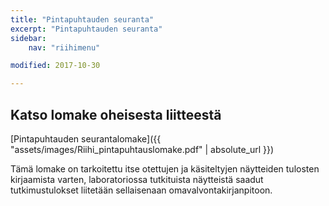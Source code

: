 ```yaml
---
title: "Pintapuhtauden seuranta"
excerpt: "Pintapuhtauden seuranta"
sidebar:
    nav: "riihimenu"

modified: 2017-10-30

---
```


## Katso lomake oheisesta liitteestä

[Pintapuhtauden seurantalomake]({{ "assets/images/Riihi_pintapuhtauslomake.pdf" | absolute_url }})

Tämä lomake on tarkoitettu itse otettujen ja käsiteltyjen näytteiden tulosten kirjaamista varten, laboratoriossa tutkituista näytteistä saadut tutkimustulokset liitetään sellaisenaan omavalvontakirjanpitoon.
